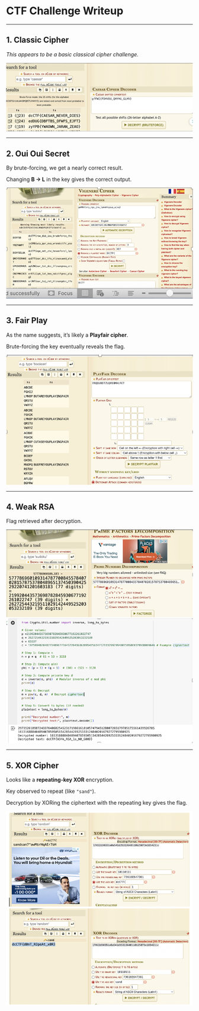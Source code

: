 # CTF Challenge Writeup

---

## 1. Classic Cipher

*This appears to be a basic classical cipher challenge.*

![Classic Cipher](caeser.png)

---

## 2. Oui Oui Secret

By brute-forcing, we get a nearly correct result.

Changing **B → L** in the key gives the correct output.

![Oui Oui Secret](secret.png)

---

## 3. Fair Play

As the name suggests, it’s likely a **Playfair cipher**.

Brute-forcing the key eventually reveals the flag.

![Fair Play](fair_play.png)

---

## 4. Weak RSA



Flag retrieved after decryption.

![Weak RSA](RSA1.png)
![Weak RSA](RSA2.png)


---

## 5. XOR Cipher

Looks like a **repeating-key XOR** encryption.

Key observed to repeat (like `"sand"`).

Decryption by XORing the ciphertext with the repeating key gives the flag.

![XOR Cipher](XOR.png)




